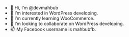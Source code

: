 - 👋 Hi, I’m @devmahbub
- 👀 I’m interested in WordPress developing.
- 🌱 I’m currently learning WooCommerce.
- 💞️ I’m looking to collaborate on WordPress developing.
- 📫 My Facebook username is mahbubfb.

<!---
devmahbub/devmahbub is a ✨ special ✨ repository because its `README.md` (this file) appears on your GitHub profile.
You can click the Preview link to take a look at your changes.
--->
